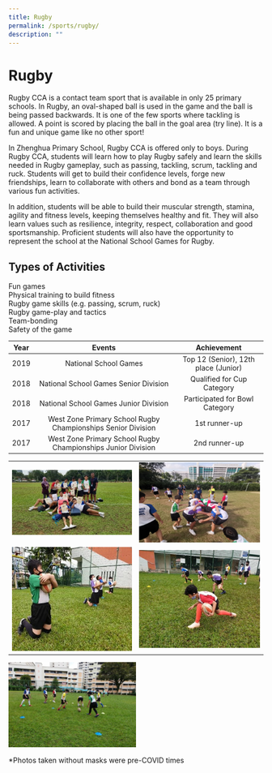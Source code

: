 ```yaml
---
title: Rugby
permalink: /sports/rugby/
description: ""
---
```

# Rugby

Rugby CCA is a contact team sport that is available in only 25 primary schools. In Rugby, an oval-shaped ball is used in the game and the ball is being passed backwards. It is one of the few sports where tackling is allowed. A point is scored by placing the ball in the goal area (try line). It is a fun and unique game like no other sport!

In Zhenghua Primary School, Rugby CCA is offered only to boys. During Rugby CCA, students will learn how to play Rugby safely and learn the skills needed in Rugby gameplay, such as passing, tackling, scrum, tackling and ruck. Students will get to build their confidence levels, forge new friendships, learn to collaborate with others and bond as a team through various fun activities.

In addition, students will be able to build their muscular strength, stamina, agility and fitness levels, keeping themselves healthy and fit. They will also learn values such as resilience, integrity, respect, collaboration and good sportsmanship. Proficient students will also have the opportunity to represent the school at the National School Games for Rugby.

Types of Activities
-------------------

Fun games   
Physical training to build fitness   
Rugby game skills (e.g. passing, scrum, ruck)   
Rugby game-play and tactics   
Team-bonding   
Safety of the game


| Year |         Events      |    Achievement             |
|:----:|:---------------:|:------:|
| 2019 |                     National School Games                    | Top 12 (Senior), 12th place (Junior) |
| 2018 |             National School Games Senior Division            |      Qualified for Cup Category      |
| 2018 |             National School Games Junior Division            |    Participated for Bowl Category    |
| 2017 | West Zone Primary School Rugby Championships Senior Division |             1st runner-up            |
| 2017 | West Zone Primary School Rugby Championships Junior Division |             2nd runner-up            |

|   |   |
|:-:|:-:|
|  ![](/images/ZHPS%20Experience/Sports/Rugby_1.jpg) |  ![](/images/ZHPS%20Experience/Sports/Rugby_2.png)   |
|  ![](/images/ZHPS%20Experience/Sports/Rugby_3.jpg)   |  ![](/images/ZHPS%20Experience/Sports/Rugby_4.jpg)    |

<img src="/images/ZHPS%20Experience/Sports/Rugby_5.jpg" style="width:50%">

\*Photos taken without masks were pre-COVID times